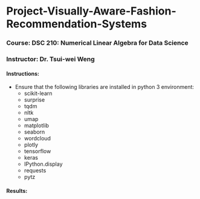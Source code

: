 # Project-Visually-Aware-Fashion-Recommendation-Systems
### Course: DSC 210: Numerical Linear Algebra for Data Science

### Instructor: Dr. Tsui-wei Weng

#### Instructions:
* Ensure that the following libraries are installed in python 3 environment:
  - scikit-learn
  - surprise
  - tqdm
  - nltk
  - umap
  - matplotlib
  - seaborn
  - wordcloud
  - plotly
  - tensorflow
  - keras
  - IPython.display
  - requests
  - pytz


#### Results:








